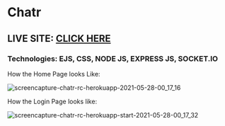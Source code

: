 # Chatr
## LIVE SITE: [CLICK HERE](https://chatr-rc.herokuapp.com/)
### Technologies: EJS, CSS, NODE JS, EXPRESS JS, SOCKET.IO

How the Home Page looks Like: 

![screencapture-chatr-rc-herokuapp-2021-05-28-00_17_16](https://user-images.githubusercontent.com/83709983/119880893-56391a00-bf4a-11eb-83e7-3a70d031b245.jpg)

How the Login Page looks like:

![screencapture-chatr-rc-herokuapp-start-2021-05-28-00_17_32](https://user-images.githubusercontent.com/83709983/119880967-694bea00-bf4a-11eb-882b-b96d88de56ec.jpg)



